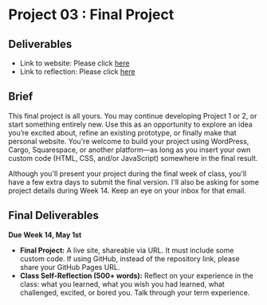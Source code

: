 # Project 03 : Final Project

## Deliverables

- Link to website: Please click [here](https://lauren-tsao-dhss-ga-1122-2025spring-001.github.io/Final_Project/)
- Link to reflection: Please click [here](https://drive.google.com/file/d/15YXtUr_F7MKPHCxa7oRUjNoaxZVqZTOT/view?usp=sharing)

## Brief
This final project is all yours. You may continue developing Project 1 or 2, or start something entirely new. Use this as an opportunity to explore an idea you’re excited about, refine an existing prototype, or finally make that personal website. You're welcome to build your project using WordPress, Cargo, Squarespace, or another platform—as long as you insert your own custom code (HTML, CSS, and/or JavaScript) somewhere in the final result.

Although you'll present your project during the final week of class, you'll have a few extra days to submit the final version. I'll also be asking for some project details during Week 14. Keep an eye on your inbox for that email.

## Final Deliverables
**Due Week 14, May 1st**
- **Final Project:** A live site, shareable via URL. It must include some custom code. If using GitHub, instead of the repository link, please share your GitHub Pages URL.
- **Class Self-Reflection (500+ words):** Reflect on your experience in the class: what you learned, what you wish you had learned, what challenged, excited, or bored you. Talk through your term experience.